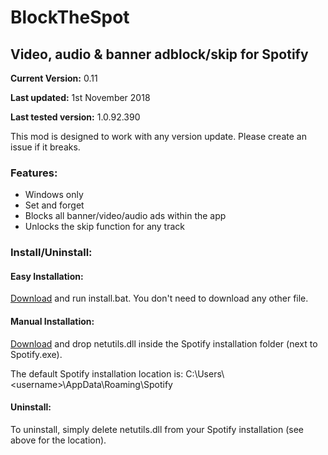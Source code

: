 # BlockTheSpot

## Video, audio & banner adblock/skip for Spotify

**Current Version:** 0.11

**Last updated:** 1st November 2018

**Last tested version:** 1.0.92.390

This mod is designed to work with any version update. Please create an issue if it breaks.

### Features:
* Windows only
* Set and forget
* Blocks all banner/video/audio ads within the app
* Unlocks the skip function for any track

### Install/Uninstall:

#### Easy Installation:
[Download](https://github.com/master131/BlockTheSpot/raw/master/install.bat) and run install.bat. You don't need to download any other file.

#### Manual Installation:
[Download](https://github.com/master131/BlockTheSpot/raw/master/netutils.dll) and drop netutils.dll inside the Spotify installation folder (next to Spotify.exe).

The default Spotify installation location is: C:\Users&#92;&lt;username&gt;\AppData\Roaming\Spotify

#### Uninstall:
To uninstall, simply delete netutils.dll from your Spotify installation (see above for the location).
